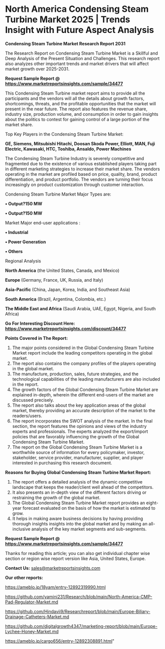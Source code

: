 # North America Condensing Steam Turbine Market 2025 | Trends Insight with Future Aspect Analysis

<strong>Condensing Steam Turbine Market Research Report 2031</strong>

The Research Report on Condensing Steam Turbine Market is a Skillful and Deep Analysis of the Present Situation and Challenges. This research report also analyzes other important trends and market drivers that will affect market growth over 2025-2031.

<strong>Request Sample Report @ <a href=https://www.marketreportsinsights.com/sample/34477>https://www.marketreportsinsights.com/sample/34477</a></strong>

This Condensing Steam Turbine market report aims to provide all the participants and the vendors will all the details about growth factors, shortcomings, threats, and the profitable opportunities that the market will present in the near future. The report also features the revenue share, industry size, production volume, and consumption in order to gain insights about the politics to contest for gaining control of a large portion of the market share.

Top Key Players in the Condensing Steam Turbine Market:

<strong>GE, Siemens, Mitsubishi Hitachi, Doosan Skoda Power, Elliott, MAN, Fuji Electric, Kawasaki, HTC, Toshiba, Ansaldo, Power Machines</strong>

The Condensing Steam Turbine Industry is severely competitive and fragmented due to the existence of various established players taking part in different marketing strategies to increase their market share. The vendors operating in the market are profiled based on price, quality, brand, product differentiation, and product portfolio. The vendors are turning their focus increasingly on product customization through customer interaction.

Condensing Steam Turbine Market Major Types are:

<strong>•  Output?150 MW

•  Output?150 MW</strong>

Market Major end-user applications :

<strong>•  Industrial

•  Power Generation

•  Others</strong>

Regional Analysis

</u><strong><b>North America</b></strong> (the United States, Canada, and Mexico)

<strong><b>Europe </b></strong>(Germany, France, UK, Russia, and Italy)

<strong><b>Asia-Pacific</b></strong> (China, Japan, Korea, India, and Southeast Asia)

<strong><b>South America</b></strong> (Brazil, Argentina, Colombia, etc.)

<strong><b>The Middle East and Africa</b></strong> (Saudi Arabia, UAE, Egypt, Nigeria, and South Africa)

<strong>Go For Interesting Discount Here: <a href=https://www.marketreportsinsights.com/discount/34477>https://www.marketreportsinsights.com/discount/34477</a></strong>

<strong>Points Covered in The Report:</strong>
<ol>
  <li>The major points considered in the Global Condensing Steam Turbine Market report include the leading competitors operating in the global market.</li>
  <li>The report also contains the company profiles of the players operating in the global market.</li>
  <li>The manufacture, production, sales, future strategies, and the technological capabilities of the leading manufacturers are also included in the report.</li>
  <li>The growth factors of the Global Condensing Steam Turbine Market are explained in-depth, wherein the different end-users of the market are discussed precisely.</li>
  <li>The report also talks about the key application areas of the global market, thereby providing an accurate description of the market to the readers/users.</li>
  <li>The report incorporates the SWOT analysis of the market. In the final section, the report features the opinions and views of the industry experts and professionals. The experts analyzed the export/import policies that are favorably influencing the growth of the Global Condensing Steam Turbine Market.</li>
  <li>The report on the Global Condensing Steam Turbine Market is a worthwhile source of information for every policymaker, investor, stakeholder, service provider, manufacturer, supplier, and player interested in purchasing this research document.</li>
</ol>
<strong>Reasons for Buying Global Condensing Steam Turbine Market Report:</strong>

<ol>
  <li>The report offers a detailed analysis of the dynamic competitive landscape that keeps the reader/client well ahead of the competitors.</li>
  <li>It also presents an in-depth view of the different factors driving or restraining the growth of the global market.</li>
  <li>The Global Condensing Steam Turbine Market report provides an eight-year forecast evaluated on the basis of how the market is estimated to grow.</li>
  <li>It helps in making aware business decisions by having providing thorough insights insights into the global market and by making an all-inclusive analysis of the key market segments and sub-segments.</li>
</ol>
<strong>Request Sample Report @ <a href=https://www.marketreportsinsights.com/sample/34477>https://www.marketreportsinsights.com/sample/34477</a></strong>


Thanks for reading this article; you can also get individual chapter wise section or region wise report version like Asia, United States, Europe.

<strong>Contact Us:</strong>
sales@marketreportsinsights.com

<strong>Our other reports:</strong>

<a href=https://ameblo.jp/18yam/entry-12892319990.html>https://ameblo.jp/18yam/entry-12892319990.html</a>

<a href=https://github.com/yamini231/Research/blob/main/North-America-CMP-Pad-Regulator-Market.md>https://github.com/yamini231/Research/blob/main/North-America-CMP-Pad-Regulator-Market.md</a>

<a href=https://github.com/Hindavii9/Researchreport/blob/main/Europe-Biliary-Drainage-Catheters-Market.md>https://github.com/Hindavii9/Researchreport/blob/main/Europe-Biliary-Drainage-Catheters-Market.md</a>

<a href=https://github.com/digitalgrowth4347/marketing-report/blob/main/Europe-Lychee-Honey-Market.md>https://github.com/digitalgrowth4347/marketing-report/blob/main/Europe-Lychee-Honey-Market.md</a>

<a href=https://ameblo.jp/cargo656/entry-12892308891.html>https://ameblo.jp/cargo656/entry-12892308891.html</a>"
